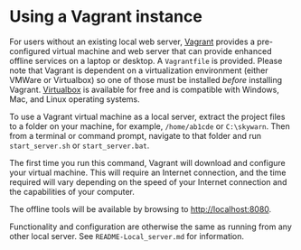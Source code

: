 # Using a Vagrant instance

For users without an existing local web server, [Vagrant](http://www.vagrantup.com) provides a pre-configured virtual machine and web server that can provide enhanced offline services on a laptop or desktop.  A `Vagrantfile` is provided.  Please note that Vagrant is dependent on a virtualization environment (either VMWare or Virtualbox) so one of those must be installed *before* installing Vagrant.  [Virtualbox](http://www.virtualbox.org/) is available for free and is compatible with Windows, Mac, and Linux operating systems.

To use a Vagrant virtual machine as a local server, extract the project files to a folder on your machine, for example, `/home/ab1cde` or `C:\skywarn`.  Then from a terminal or command prompt, navigate to that folder and run `start_server.sh` or `start_server.bat`.

The first time you run this command, Vagrant will download and configure your virtual machine.  This will require an Internet connection, and the time required will vary depending on the speed of your Internet connection and the capabilities of your computer.

The offline tools will be available by browsing to [http://localhost:8080](http://localhost:8080).

Functionality and configuration are otherwise the same as running from any other local server.  See `README-Local_server.md` for information.
